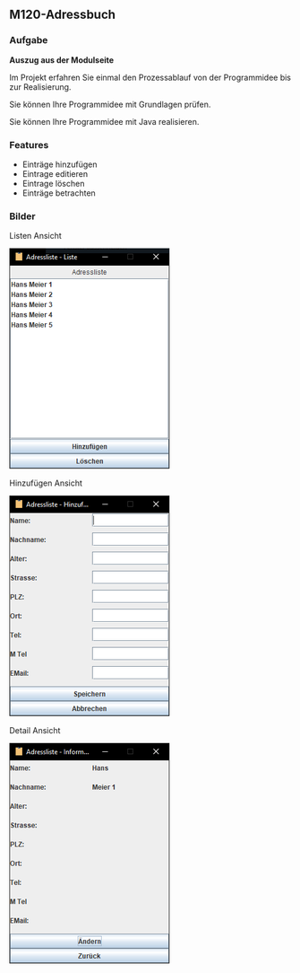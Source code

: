 ## M120-Adressbuch


### Aufgabe

**Auszug aus der Modulseite**

Im Projekt erfahren Sie einmal den Prozessablauf von der Programmidee bis zur Realisierung.

Sie können Ihre Programmidee mit Grundlagen prüfen.

Sie können Ihre Programmidee mit Java realisieren.

### Features

* Einträge hinzufügen
* Eintrage editieren
* Eintrage löschen
* Einträge betrachten

### Bilder

Listen Ansicht


![Listen Ansicht](pics/screen1.PNG)

Hinzufügen Ansicht


![Hinzufügen Ansicht](pics/screen2.PNG)

Detail Ansicht

![Detail Ansicht](pics/screen3.PNG)